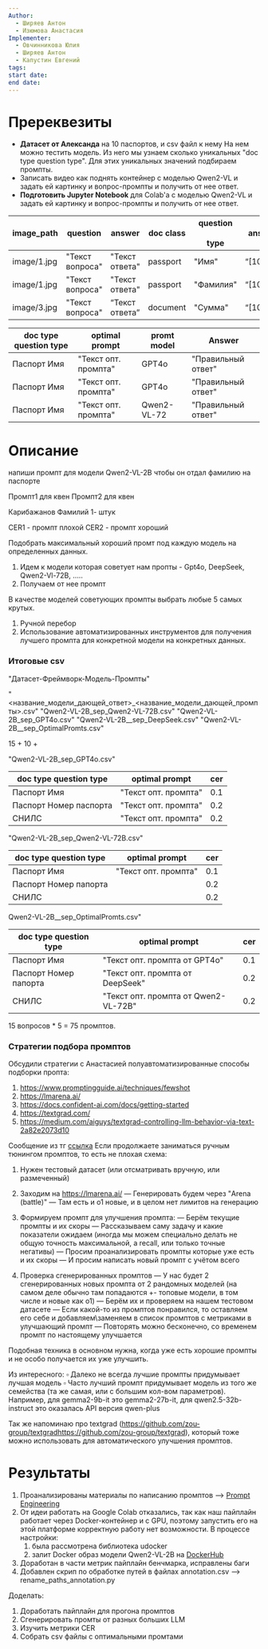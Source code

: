 ```yaml
---
Author:
  - Ширяев Антон
  - Изюмова Анастасия
Implementer:
  - Овчинникова Юлия
  - Ширяев Антон
  - Капустин Евгений
tags: 
start date: 
end date:
---
```


# Пререквезиты

* **Датасет от Александа** на 10 паспортов, и csv файл к нему
На нем можно тестить модель.
Из него мы узнаем сколько уникальных "doc type question type".
Для этих уникальных значений подбираем промпты.
* Записать видео как поднять контейнер с моделью Qwen2-VL и задать ей картинку и вопрос-промпты и получить от нее ответ.
* **Подготовить Jupyter Notebook** для Colab'a с моделью Qwen2-VL и задать ей картинку и вопрос-промпты и получить от нее ответ.

| image_path  | question        | answer         | doc class | question<br><br>type | answear bbox    |
| ----------- | --------------- | -------------- | --------- | -------------------- | --------------- |
| image/1.jpg | "Текст вопроса" | "Текст ответа" | passport  | "Имя"                | “[10,20,30,40]” |
| image/1.jpg | "Текст вопроса" | "Текст ответа" | passport  | "Фамилия"            | “[10,20,30,40]” |
| image/3.jpg | "Текст вопроса" | “Текст ответа” | document  | "Сумма"              | “[10,20,30,40]" |


| doc type question type | optimal prompt       | promt model | Answer             |
| ---------------------- | -------------------- | ----------- | ------------------ |
| Паспорт Имя            | "Текст опт. промпта" | GPT4o       | "Правильный ответ" |
| Паспорт Имя            | "Текст опт. промпта" | GPT4o       | "Правильный ответ" |
| Паспорт Имя            | "Текст опт. промпта" | Qwen2-VL-72 | "Правильный ответ" |

# Описание

напиши промпт для модели Qwen2-VL-2B чтобы он отдал фамилию на паспорте

Промпт1 для квен
Промпт2 для квен

Карибажанов
Фамилий 1- штук

CER1 - промпт плохой
CER2 - промпт хороший

Подобрать максимальный хороший промт под каждую модель на определенных данных.

1. Идем к модели которая советует нам пропты - Gpt4o, DeepSeek, Qwen2-Vl-72B, .....
2. Получаем от нее промпт


В качестве моделей советующих промпты выбрать любые 5 самых крутых.

1. Ручной перебор
2. Использование автоматизированных инструментов для получения лучшего промпта для конкретной модели на конкретных данных.


### Итоговые csv
"Датасет-Фреймворк-Модель-Промпты"

"<название_модели_дающей_ответ>_<название_модели_дающей_промпты>.csv"
"Qwen2-VL-2B_sep_Qwen2-VL-72B.csv"
"Qwen2-VL-2B_sep_GPT4o.csv" 
"Qwen2-VL-2B__sep_DeepSeek.csv"
"Qwen2-VL-2B__sep_OptimalPromts.csv"

15 + 10 + 

"Qwen2-VL-2B_sep_GPT4o.csv" 

| doc type question type | optimal prompt       | cer |
| ---------------------- | -------------------- | --- |
| Паспорт Имя            | "Текст опт. промпта" | 0.1 |
| Паспорт Номер паспорта | "Текст опт. промпта" | 0.2 |
| СНИЛС                  | "Текст опт. промпта" | 0.2 |
"Qwen2-VL-2B_sep_Qwen2-VL-72B.csv"

| doc type question type | optimal prompt       | cer |
| ---------------------- | -------------------- | --- |
| Паспорт Имя            | "Текст опт. промпта" | 0.1 |
| Паспорт Номер папорта  |                      | 0.2 |
| СНИЛС                  |                      | 0.2 |

Qwen2-VL-2B__sep_OptimalPromts.csv"

| doc type question type | optimal prompt                       | cer |
| ---------------------- | ------------------------------------ | --- |
| Паспорт Имя            | "Текст опт. промпта от GPT4o"        | 0.1 |
| Паспорт Номер папорта  | "Текст опт. промпта от DeepSeek"     | 0.2 |
| СНИЛС                  | "Текст опт. промпта от Qwen2-VL-72B" | 0.2 |
15 вопросов * 5 = 75 промптов.



### Стратегии подбора промптов
Обсудили стратегии с Анастасией полуавтоматизированные способы подборки пропта:
1. https://www.promptingguide.ai/techniques/fewshot
2. https://lmarena.ai/
3. https://docs.confident-ai.com/docs/getting-started
4. https://textgrad.com/
5. https://medium.com/aiguys/textgrad-controlling-llm-behavior-via-text-2a82e2073d10

Сообщение из тг [ссылка](https://t.me/white_tensor/500)
Если продолжаете заниматься ручным тюнингом промптов, то есть не плохая схема:

1. Нужен тестовый датасет (или отсматривать вручную, или размеченный)

2. Заходим на https://lmarena.ai/
— Генерировать будем через "Arena (battle)"
— Там есть и o1 новые, и в целом нет лимитов на генерацию

3. Формируем промпт для улучшения промпта:
— Берём текущие промпты и их скоры
— Рассказываем саму задачу и какие показатели ожидаем (иногда мы можем специально делать не общую точность максимальной, а recall, или только точные негативы)
— Просим проанализировать промпты которые уже есть и их скоры
— И просим написать новый промпт с учётом всего

4. Проверка сгенерированных промптов
— У нас будет 2 сгенерированных новых промпта от 2 рандомных моделей (на самом деле обычно там попадаются +- топовые модели, в том числе и новые как o1)
— Берём их и проверяем на нашем тестовом датасете
— Если какой-то из промптов понравился, то оставляем его себе и добавляем\заменяем в список промптов с метриками в улучшающий промпт
— Повторять можно бесконечно, со временем промпт по настоящему улучшается

Подобная техника в основном нужна, когда уже есть хорошие промпты и не особо получается их уже улучшить.

Из интересного:
▫️ Далеко не всегда лучшие промпты придумывает лучшая модель
▫️ Часто лучший промпт придумывает модель из того же семейства (та же самая, или с большим кол-вом параметров). Например, для gemma2-9b-it это gemma2-27b-it, для qwen2.5-32b-instruct это оказалась API версия qwen-plus

Так же напоминаю про textgrad (https://github.com/zou-group/textgradhttps://github.com/zou-group/textgrad), который тоже можно использовать для автоматического улучшения промптов.



# Результаты

1. Проанализированы материалы по написанию промптов --> [Prompt Engineering](../../../cards/Prompt%20Engineering.md)
2. От идеи работать на Google Colab отказались, так как наш пайплайн работает через Docker-контейнер и с GPU, поэтому запустить его на этой платформе корректную работу нет возможности. В процессе настройки:
	1. была рассмотрена библиотека udocker
	2. залит Docker образ модели Qwen2-VL-2B на [DockerHub](https://hub.docker.com/r/medphisiker/simple_bench/tags)
3. Доработан в части метрик пайплайн бенчмарка, исправлены баги
4. Добавлен скрип по обработке путей в файлах annotation.csv --> rename_paths_annotation.py

Доделать:
1. Доработать пайплайн для прогона промптов
2. Сгенерировать промты от разных больших LLM
3. Изучить метрики CER
4. Собрать csv файлы с оптимальными промтами

